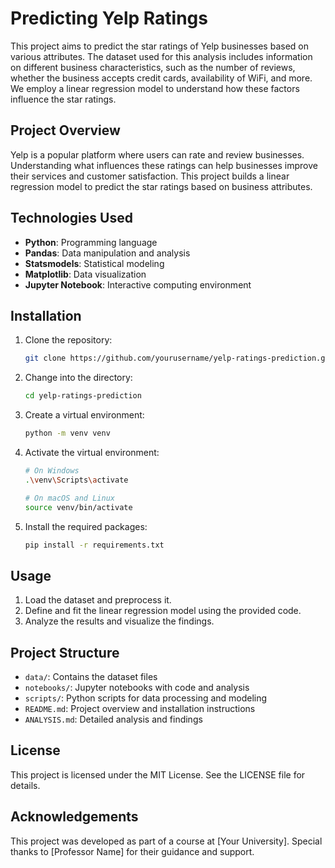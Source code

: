 # Predicting Yelp Ratings

This project aims to predict the star ratings of Yelp businesses based on various attributes. The dataset used for this analysis includes information on different business characteristics, such as the number of reviews, whether the business accepts credit cards, availability of WiFi, and more. We employ a linear regression model to understand how these factors influence the star ratings.

## Project Overview

Yelp is a popular platform where users can rate and review businesses. Understanding what influences these ratings can help businesses improve their services and customer satisfaction. This project builds a linear regression model to predict the star ratings based on business attributes.

## Technologies Used

- **Python**: Programming language
- **Pandas**: Data manipulation and analysis
- **Statsmodels**: Statistical modeling
- **Matplotlib**: Data visualization
- **Jupyter Notebook**: Interactive computing environment

## Installation

1. Clone the repository:
    ```bash
    git clone https://github.com/yourusername/yelp-ratings-prediction.git
    ```
2. Change into the directory:
    ```bash
    cd yelp-ratings-prediction
    ```
3. Create a virtual environment:
    ```bash
    python -m venv venv
    ```
4. Activate the virtual environment:
    ```bash
    # On Windows
    .\venv\Scripts\activate

    # On macOS and Linux
    source venv/bin/activate
    ```
5. Install the required packages:
    ```bash
    pip install -r requirements.txt
    ```

## Usage

1. Load the dataset and preprocess it.
2. Define and fit the linear regression model using the provided code.
3. Analyze the results and visualize the findings.

## Project Structure

- `data/`: Contains the dataset files
- `notebooks/`: Jupyter notebooks with code and analysis
- `scripts/`: Python scripts for data processing and modeling
- `README.md`: Project overview and installation instructions
- `ANALYSIS.md`: Detailed analysis and findings

## License

This project is licensed under the MIT License. See the LICENSE file for details.

## Acknowledgements

This project was developed as part of a course at [Your University]. Special thanks to [Professor Name] for their guidance and support.
